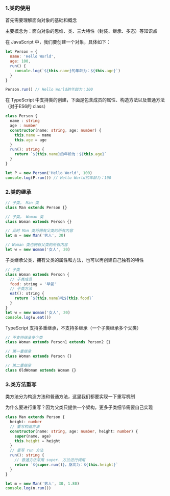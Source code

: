 ### 1.类的使用

首先需要理解面向对象的基础和概念

主要概念为：面向对象的思维、类、三大特性（封装、继承、多态）等知识点

在 JavaScript 中，我们要创建一个对象，具体如下：

```js
let Person = {
  name: 'Hello World',
  age: 100,
  run() {
    console.log(`${this.name}的年龄为：${this.age}`)
  }
}

Person.run() // Hello World的年龄为：100
```

在 TypeScript 中支持类的创建，下面是包含成员的属性、构造方法以及普通方法（对于ES6的 class）

```ts
class Person {
  name : string
  age : number
  constructor(name: string, age: number) {
    this.name = name
    this.age = age
  }
  run(): string {
    return `${this.name}的年龄为：${this.age}`
  }
}

let P = new Person('Hello World', 100)
console.log(P.run()) // Hello World的年龄为：100
```

### 2.类的继承

```ts
// 子类， Man 类
class Man extends Person {}

// 子类， Woman 类
class Woman extends Person {}

// 此时 Man 类将拥有父类的所有内容
let m = new Man('男人', 30)

// Woman 类也拥有父类的所有内容
let w = new Woman('女人', 20)
```

子类继承父类，拥有父类的属性和方法，也可以再创建自己独有的特性

```js
// 子类
class Woman extends Person {
  // 子类成员
  food: string = '早餐'
  // 子类方法
  eat(): string {
    return `${this.name}吃${this.food}`
  }
}
let w = new Woman('女人', 20)
console.log(w.eat())
```

TypeScript 支持多重继承，不支持多继承（一个子类继承多个父类）

```ts
// 不支持继承多个类
class Woman extends Person1 extends Person2 {}

// 第一重继承
class Woman extends Person {}

// 第二重继承
class OldWoman extends Woman {}
```

### 3.类方法重写

类方法分为构造方法和普通方法，这里我们都要实现一下重写机制

为什么要进行重写？因为父类只提供一个架构，更多子类细节需要自己实现

```ts
class Man extends Person {
  height: number
  // 重写构造方法
  constructor(name: string, age: number, height: number) {
    super(name, age)
    this.height = height
  }
  // 重写 run 方法
  run(): string {
    // 普通方法采用 super. 方法进行调用
    return `${super.run()}，身高为：${this.height}`
  }
}

let m = new Man('男人', 30, 1.80)
console.log(n.run())
```
